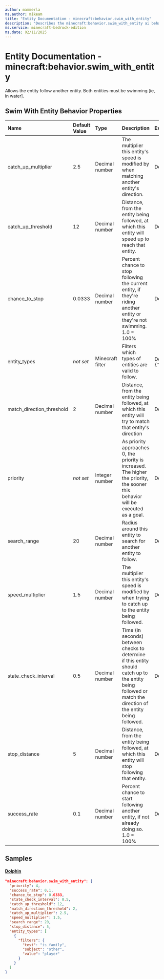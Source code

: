 ```yaml
---
author: mammerla
ms.author: mikeam
title: "Entity Documentation - minecraft:behavior.swim_with_entity"
description: "Describes the minecraft:behavior.swim_with_entity ai behavior component"
ms.service: minecraft-bedrock-edition
ms.date: 02/11/2025 
---
```


# Entity Documentation - minecraft:behavior.swim_with_entity

Allows the entity follow another entity. Both entities must be swimming [ie, in water].


## Swim With Entity Behavior Properties

|Name       |Default Value |Type |Description |Example Values |
|:----------|:-------------|:----|:-----------|:------------- |
| catch_up_multiplier | 2.5 | Decimal number | The multiplier this entity's speed is modified by when matching another entity's direction. | Dolphin: `2.5` | 
| catch_up_threshold | 12 | Decimal number | Distance, from the entity being followed, at which this entity will speed up to reach that entity. | Dolphin: `12` | 
| chance_to_stop | 0.0333 | Decimal number | Percent chance to stop following the current entity, if they're riding another entity or they're not swimming. 1.0 = 100% | Dolphin: `0.0333` | 
| entity_types | *not set* | Minecraft filter | Filters which types of entities are valid to follow. | Dolphin: `[{"filters":{"test":"is_family","subject":"other","value":"player"}}]` | 
| match_direction_threshold | 2 | Decimal number | Distance, from the entity being followed, at which this entity will try to match that entity's direction | Dolphin: `2` | 
| priority | *not set* | Integer number | As priority approaches 0, the priority is increased. The higher the priority, the sooner this behavior will be executed as a goal. | Dolphin: `4` | 
| search_range | 20 | Decimal number | Radius around this entity to search for another entity to follow. | Dolphin: `20` | 
| speed_multiplier | 1.5 | Decimal number | The multiplier this entity's speed is modified by when trying to catch up to the entity being followed. | Dolphin: `1.5` | 
| state_check_interval | 0.5 | Decimal number | Time (in seconds) between checks to determine if this entity should catch up to the entity being followed or match the direction of the entity being followed. | Dolphin: `0.5` | 
| stop_distance | 5 | Decimal number | Distance, from the entity being followed, at which this entity will stop following that entity. | Dolphin: `5` | 
| success_rate | 0.1 | Decimal number | Percent chance to start following another entity, if not already doing so. 1.0 = 100% | Dolphin: `0.1` | 

## Samples

#### [Dolphin](https://github.com/Mojang/bedrock-samples/tree/preview/behavior_pack/entities/dolphin.json)


```json
"minecraft:behavior.swim_with_entity": {
  "priority": 4,
  "success_rate": 0.1,
  "chance_to_stop": 0.0333,
  "state_check_interval": 0.5,
  "catch_up_threshold": 12,
  "match_direction_threshold": 2,
  "catch_up_multiplier": 2.5,
  "speed_multiplier": 1.5,
  "search_range": 20,
  "stop_distance": 5,
  "entity_types": [
    {
      "filters": {
        "test": "is_family",
        "subject": "other",
        "value": "player"
      }
    }
  ]
}
```

